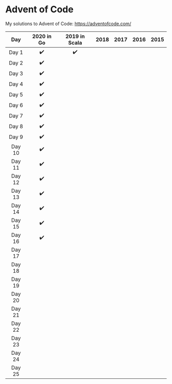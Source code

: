 # Advent of Code

My solutions to Advent of Code: https://adventofcode.com/


Day  | 2020 in Go | 2019 in Scala | 2018 | 2017 | 2016 | 2015 |
:---: | :----: | :---: | :---: | :---: | :---: | :---: |
Day 1 | :heavy_check_mark: | :heavy_check_mark: | | | | |
Day 2 | :heavy_check_mark: | | | | | |
Day 3 | :heavy_check_mark: | | | | | |
Day 4 | :heavy_check_mark: | | | | | |
Day 5 | :heavy_check_mark: | | | | | |
Day 6 | :heavy_check_mark: | | | | | |
Day 7 | :heavy_check_mark: | | | | | |
Day 8 | :heavy_check_mark: | | | | | |
Day 9 | :heavy_check_mark: | | | | | |
Day 10 | :heavy_check_mark: | | | | | |
Day 11 | :heavy_check_mark: | | | | | |
Day 12 | :heavy_check_mark: | | | | | |
Day 13 | :heavy_check_mark: | | | | | |
Day 14 | :heavy_check_mark: | | | | | |
Day 15 | :heavy_check_mark: | | | | | |
Day 16 | :heavy_check_mark: | | | | | |
Day 17 | | | | | | |
Day 18 | | | | | | |
Day 19 | | | | | | |
Day 20 | | | | | | |
Day 21 | | | | | | |
Day 22 | | | | | | |
Day 23 | | | | | | |
Day 24 | | | | | | |
Day 25 | | | | | | |


